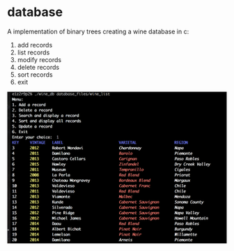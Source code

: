 # database
A implementation of binary trees creating a wine database in c:
1. add records
2. list records
3. modify records
4. delete records
5. sort records
6. exit

![file](data.png)

